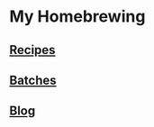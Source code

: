 # My Homebrewing

## [Recipes](recipes/README.md)

## [Batches](batches/README.md)

## [Blog](blog/README.md)
